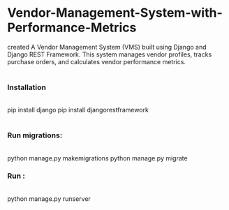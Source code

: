# Vendor-Management-System-with-Performance-Metrics
created A Vendor Management System (VMS) built using Django and Django REST Framework. This system manages vendor profiles, tracks purchase orders, and calculates vendor performance metrics.
<br><br>
<h3>Installation</h3><br>
pip install django
pip install djangorestframework
<br><br>
<h3>Run migrations:</h3><br>
python manage.py makemigrations
python manage.py migrate<br>
<h3>Run :</h3><br>
python manage.py runserver